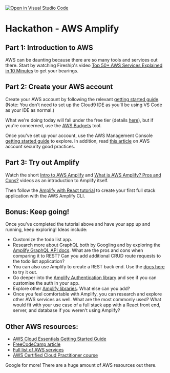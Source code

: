 [![Open in Visual Studio Code](https://classroom.github.com/assets/open-in-vscode-c66648af7eb3fe8bc4f294546bfd86ef473780cde1dea487d3c4ff354943c9ae.svg)](https://classroom.github.com/online_ide?assignment_repo_id=8105173&assignment_repo_type=AssignmentRepo)
# Hackathon - AWS Amplify

## Part 1: Introduction to AWS

AWS can be daunting because there are so many tools and services out there. Start by watching Fireship's video [Top 50+ AWS Services Explained in 10 Minutes](https://www.youtube.com/watch?v=JIbIYCM48to&t=1s) to get your bearings.

## Part 2: Create your AWS account

Create your AWS account by following the relevant [getting started guide](https://aws.amazon.com/getting-started/guides/setup-environment/?pg=gs&sec=gtkaws). (Note: You don't need to set up the Cloud9 IDE as you'll be using VS Code as your IDE as normal.)

What we're doing today will fall under the free tier (details [here](https://aws.amazon.com/free/?all-free-tier.sort-by=item.additionalFields.SortRank&all-free-tier.sort-order=asc&awsf.Free%20Tier%20Types=*all&awsf.Free%20Tier%20Categories=*all)), but if you're concerned, use the [AWS Budgets](https://docs.aws.amazon.com/cost-management/latest/userguide/budgets-managing-costs.html) tool. 

Once you've set up your account, use the AWS Management Console [getting started guide](https://aws.amazon.com/getting-started/hands-on/getting-started-with-aws-management-console/?pg=gs&sec=gtkaws) to explore. In addition, read [this article](https://dev.to/aws-heroes/stop-aws-account-hacks-1bim) on AWS account security good practices.

## Part 3: Try out Amplify

Watch the short [Intro to AWS Amplify](https://www.youtube.com/watch?v=uRbGMZ9oPjw) and [What is AWS Amplify? Pros and Cons?](https://www.youtube.com/watch?v=HkbjHtG_d7w) videos as an introduction to Amplify itself.

Then follow the [Amplify with React tutorial](https://docs.amplify.aws/start/q/integration/react/) to create your first full stack application with the AWS Amplify CLI.

## Bonus: Keep going!

Once you've completed the tutorial above and have your app up and running, keep exploring! Ideas include:

- Customize the todo list app. 
- Research more about GraphQL both by Googling and by exploring the [Amplify GraphQL API docs](https://docs.amplify.aws/lib/graphqlapi/getting-started/q/platform/js/). What are the pros and cons when comparing it to REST? Can you add additional CRUD route requests to the todo list application? 
- You can also use Amplify to create a REST back end. Use the [docs here](https://docs.amplify.aws/lib/restapi/getting-started/q/platform/js/) to try it out.
- Go deeper into the [Amplify Authentication library](https://docs.amplify.aws/lib/auth/getting-started/q/platform/js/#create-authentication-service) and see if you can customise the auth in your app.
- Explore other [Amplify libraries](https://docs.amplify.aws/lib/q/platform/js/). What else can you add?
- Once you feel comfortable with Amplify, you can research and explore other AWS services as well. What are the most commonly used? What would fit with your use case of a full stack app with a React front end, server, and database if you weren't using Amplify?

## Other AWS resources:

- [AWS Cloud Essentials Getting Started Guide](https://aws.amazon.com/getting-started/cloud-essentials/?pg=gs)
- [FreeCodeCamp article](https://www.freecodecamp.org/news/top-5-things-to-learn-first-when-getting-started-with-aws/)
- [Full list of AWS services](https://d1.awsstatic.com/whitepapers/aws-overview.pdf)
- [AWS Certified Cloud Practitioner course](https://www.youtube.com/watch?v=SOTamWNgDKc)

Google for more! There are a huge amount of AWS resources out there.
